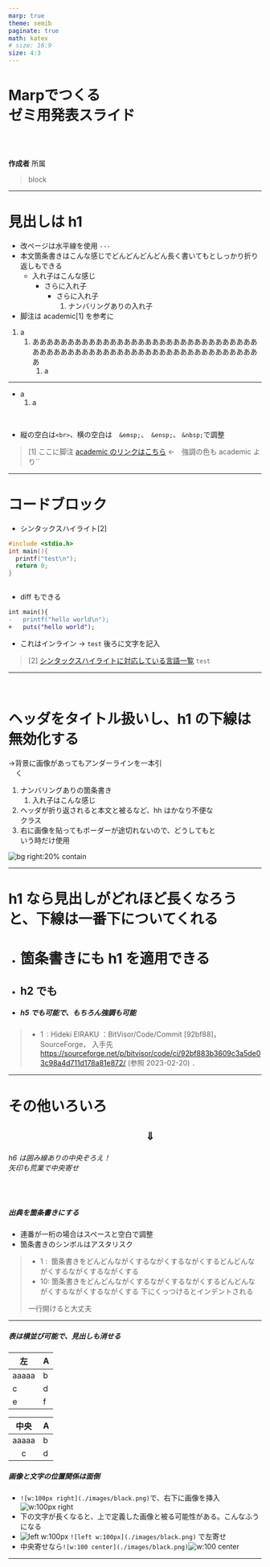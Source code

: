 ```yaml
---
marp: true
theme: semib
paginate: true
math: katex
# size: 16:9
size: 4:3
---
```


<!-- _class: lead -->
<!-- _footer: yy/mm/dd <br> ○○研究室 -->
<!-- _paginate: false -->

# Marpでつくる<br>ゼミ用発表スライド

<br>
<br>

**作成者**
所属

> block

---
<!-- footer:  ○○研究室 -->

# 見出しは h1

- 改ページは水平線を使用 `---`
- 本文箇条書きはこんな感じでどんどんどんどん長く書いてもとしっかり折り返しもできる
  - 入れ子はこんな感じ
    - さらに入れ子
      - さらに入れ子
        1. ナンバリングありの入れ子
- 脚注は academic[1] を参考に

1. a
    1. あああああああああああああああああああああああああああああああああああああああああああああああああああああああああああああああああ
        1. a

---

- a
  1. a

<br>

- 縦の空白は`<br>`、横の空白は&emsp;`&emsp;`、&ensp;`&ensp;`、&nbsp;`&nbsp;`で調整

> [1]  ここに脚注 [academic のリンクはこちら](https://github.com/kaisugi/marp-theme-academic) ←　強調の色も academic より``

---

# コードブロック

- シンタックスハイライト[2]

```c
#include <stdio.h>
int main(){
  printf("test\n");
  return 0;
}
```

```txt
```

- diff もできる

```diff
int main(){
-   printf("hello world\n");
+   puts("hello world"); 
```

- これはインライン → `test` 後ろに文字を記入

> [2] [シンタックスハイライトに対応している言語一覧](https://github.com/rouge-ruby/rouge/wiki/List-of-supported-languages-and-lexers)
> `test`

---

<!-- _header: 見出しがながくなると折り返しはこんな感じになるので、背景画像は非推奨-->
<!-- _class: hh -->

<br>

# ヘッダをタイトル扱いし、h1 の下線は無効化する

→背景に画像があってもアンダーラインを一本引<br>&emsp;く

1. ナンバリングありの箇条書き
     1. 入れ子はこんな感じ
2. ヘッダが折り返されると本文と被るなど、hh はかなり不便な<br>クラス
3. 右に画像を貼ってもボーダーが途切れないので、どうしてもと<br>いう時だけ使用

![bg right:20% contain](./images/black.png)

---

<!-- _header: ヘッダありでタイトルは h1 -->
<!-- _class: withheader -->
# h1 なら見出しがどれほど長くなろうと、下線は一番下についてくれる

- # 箇条書きにも h1 を適用できる
- ## h2 でも
- ##### **h5 でも可能で、もちろん強調も可能**

> - 1&ensp;:  Hideki EIRAKU ：BitVisor/Code/Commit [92bf88]，SourceForge， 入手先 <https://sourceforge.net/p/bitvisor/code/ci/92bf883b3609c3a5de03c98a4d711d178a81e872/> (参照 2023-02-20) ．

---

# その他いろいろ

## &emsp;&emsp;&emsp;&emsp;&emsp;&emsp;&emsp;&emsp;&emsp;&emsp;&emsp;&emsp;&emsp;$\Downarrow$
###### h6 は囲み線ありの中央ぞろえ！ <br> 矢印も荒業で中央寄せ

<br>

##### 出典を箇条書きにする

- 連番が一桁の場合はスペースと空白で調整
- 箇条書きのシンボルはアスタリスク

> - 1 :&nbsp; 箇条書きをどんどんながくするながくするながくするどんどんながくするながくするながくする
> - 10: 箇条書きをどんどんながくするながくするながくするどんどんながくするながくするながくする
> 下にくっつけるとインデントされる
> 
> 一行開けると大丈夫

---
<!-- _class: table-as-box mintable -->

##### 表は横並び可能で、見出しも消せる

|左|A|
|---|---|
|aaaaa|b|
|c|d|
|e|f|

|中央|A|
|:---:|---|
|aaaaa|b|
|c|d|

##### 画像と文字の位置関係は面倒

- `![w:100px right](./images/black.png)`で、右下に画像を挿入![w:100px right](./images/black.png)
- 下の文字が長くなると、上で定義した画像と被る可能性がある。こんなふうになる
- ![left w:100px](./images/black.png) `![left w:100px](./images/black.png)` で左寄せ
- 中央寄せなら`![w:100 center](./images/black.png)`![w:100 center](./images/black.png)

---
<!-- _class: withheader -->

